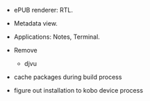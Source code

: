 - ePUB renderer: RTL.
- Metadata view.
- Applications: Notes, Terminal.

- Remove
    * djvu


- cache packages during build process
- figure out installation to kobo device process
